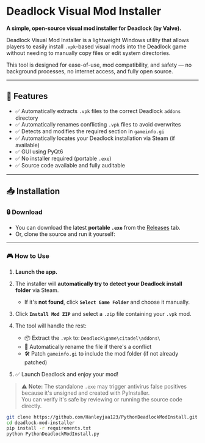 # Deadlock Visual Mod Installer

**A simple, open-source visual mod installer for Deadlock (by Valve).**

Deadlock Visual Mod Installer is a lightweight Windows utility that allows players to easily install `.vpk`-based visual mods into the Deadlock game without needing to manually copy files or edit system directories.

This tool is designed for ease-of-use, mod compatibility, and safety — no background processes, no internet access, and fully open source.

---

## 🔧 Features

- ✅ Automatically extracts `.vpk` files to the correct Deadlock `addons` directory
- ✅ Automatically renames conflicting `.vpk` files to avoid overwrites
- ✅ Detects and modifies the required section in `gameinfo.gi`
- ✅ Automatically locates your Deadlock installation via Steam (if available)
- ✅ GUI using PyQt6
- ✅ No installer required (portable `.exe`)
- ✅ Source code available and fully auditable

---

## 📥 Installation

### 🔒 Download

- You can download the latest **portable `.exe`** from the [Releases](https://github.com/Hanleyjaa123/deadlock-mod-installer/releases) tab.
- Or, clone the source and run it yourself:
--------------------------------------------------------------------------------------------------------------------------------------------------------------------------------------
### 🎮 How to Use

1. **Launch the app.**

2. The installer will **automatically try to detect your Deadlock install folder** via Steam.  
   - If it's **not found**, click **`Select Game Folder`** and choose it manually.

3. Click **`Install Mod ZIP`** and select a `.zip` file containing your `.vpk` mod.

4. The tool will handle the rest:
   - 📦 Extract the `.vpk` to: `Deadlock\game\citadel\addons\`
   - 🔁 Automatically rename the file if there's a conflict
   - 🛠 Patch `gameinfo.gi` to include the mod folder (if not already patched)

5. ✅ Launch Deadlock and enjoy your mod!

> ⚠️ **Note:** The standalone `.exe` may trigger antivirus false positives because it's unsigned and created with PyInstaller.  
> You can verify it's safe by reviewing or running the source code directly.
```bash
git clone https://github.com/Hanleyjaa123/PythonDeadlockModInstall.git
cd deadlock-mod-installer
pip install -r requirements.txt
python PythonDeadlockModInstall.py
```



